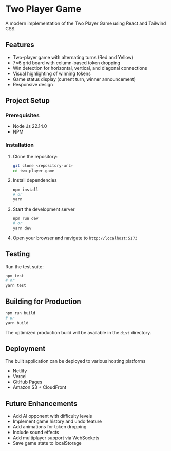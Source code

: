 # Two Player Game

A modern implementation of the Two Player Game using React and Tailwind CSS.

## Features

- Two-player game with alternating turns (Red and Yellow)
- 7×6 grid board with column-based token dropping
- Win detection for horizontal, vertical, and diagonal connections
- Visual highlighting of winning tokens
- Game status display (current turn, winner announcement)
- Responsive design

## Project Setup

### Prerequisites

- Node Js 22.14.0
- NPM

### Installation

1. Clone the repository:

   ```bash
   git clone <repository-url>
   cd two-player-game
   ```

2. Install dependencies
   ```bash
   npm install
   # or
   yarn
   ```

3. Start the development server
   ```bash
   npm run dev
   # or
   yarn dev
   ```

4. Open your browser and navigate to `http://localhost:5173`

## Testing

Run the test suite:

```bash
npm test
# or
yarn test
```

## Building for Production

```bash
npm run build
# or
yarn build
```

The optimized production build will be available in the `dist` directory.

## Deployment

The built application can be deployed to various hosting platforms

- Netlify
- Vercel
- GitHub Pages
- Amazon S3 + CloudFront

## Future Enhancements

- Add AI opponent with difficulty levels
- Implement game history and undo feature
- Add animations for token dropping
- Include sound effects
- Add multiplayer support via WebSockets
- Save game state to localStorage